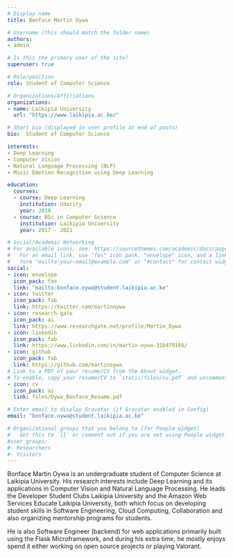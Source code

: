 ```yaml
---
# Display name
title: Bonface Martin Oywa

# Username (this should match the folder name)
authors:
- admin

# Is this the primary user of the site?
superuser: true

# Role/position
role: Student of Computer Science

# Organizations/Affiliations
organizations:
- name: Laikipia University
  url: "https://www.laikipia.ac.ke/"

# Short bio (displayed in user profile at end of posts)
bio:  Student of Computer Science

interests:
- Deep Learning
- Computer Vision
- Natural Language Processing (NLP)
- Music Emotion Recognition using Deep Learning

education:
  courses:
  - course: Deep Learning
    institution: Udacity
    year: 2019
  - course: BSc in Computer Science
    institution: Laikipia University
    year: 2017 - 2021

# Social/Academic Networking
# For available icons, see: https://sourcethemes.com/academic/docs/page-builder/#icons
#   For an email link, use "fas" icon pack, "envelope" icon, and a link in the
#   form "mailto:your-email@example.com" or "#contact" for contact widget.
social:
- icon: envelope
  icon_pack: fas
  link: "mailto:bonface.oywa@student.laikipia.ac.ke"
- icon: twitter
  icon_pack: fab
  link: https://twitter.com/martinoywa
- icon: research-gate
  icon_pack: ai
  link: https://www.researchgate.net/profile/Martin_Oywa
- icon: linkedin
  icon_pack: fab
  link: https://www.linkedin.com/in/martin-oywa-31b479166/
- icon: github
  icon_pack: fab
  link: https://github.com/martinoywa
# Link to a PDF of your resume/CV from the About widget.
# To enable, copy your resume/CV to `static/files/cv.pdf` and uncomment the lines below.
- icon: cv
  icon_pack: ai
  link: files/Oywa_Bonface_Resume.pdf

# Enter email to display Gravatar (if Gravatar enabled in Config)
email: "bonface.oywa@student.laikipia.ac.ke"

# Organizational groups that you belong to (for People widget)
#   Set this to `[]` or comment out if you are not using People widget.
#user_groups:
#- Researchers
#- Visitors
---
```


Bonface Martin Oywa is an undergraduate student of Computer Science at Laikipia University. His research interests include Deep Learning and its applications in Computer Vision and Natural Language Processing. He leads the Developer Student Clubs Laikipia University and the Amazon Web Services Educate Laikipia University, both which focus on developing student skills in Software Engineering, Cloud Computing, Collaboration and also organizing mentorship programs for students.  

He is also Software Engineer (backend) for web applications primarily built using the Flask Microframework, and during his extra time, he mostly enjoys spend it 
either working on open source projects or playing Valorant.

